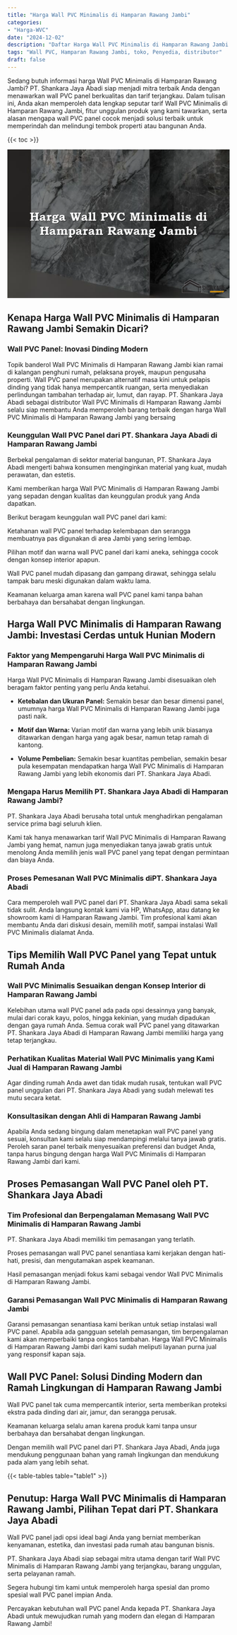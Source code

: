 ```yaml
---
title: "Harga Wall PVC Minimalis di Hamparan Rawang Jambi"
categories: 
- "Harga-WVC"
date: "2024-12-02"
description: "Daftar Harga Wall PVC Minimalis di Hamparan Rawang Jambi bagi rumah, perkantoran, serta toko. Produk berkualitas, variasi motif, warna modern, dengan jasa instalasi dikerjakan oleh tim profesional dan kepastian resmi!|Layanan penjualan Wall PVC Minimalis di Hamparan Rawang Jambi untuk kebutuhan tempat tinggal, office, atau gerai, dengan material unggulan dan instalasi oleh teknisi ahli serta jaminan resmi.|Solusi Wall PVC Minimalis di Hamparan Rawang Jambi yang terpercaya bagi hunian, kantor, serta toko, dengan produk berkualitas dan instalasi oleh tim ahli serta kepastian resmi.|Distribusi Wall PVC Minimalis di Hamparan Rawang Jambi untuk hunian, office, dan toko, beserta panel terbaik dan penempatan ditangani oleh teknisi profesional, disertai beserta kepastian resmi.}"
tags: "Wall PVC, Hamparan Rawang Jambi, toko, Penyedia, distributor"
draft: false
---
```


Sedang butuh informasi harga Wall PVC Minimalis di Hamparan Rawang Jambi? PT. Shankara Jaya Abadi siap menjadi mitra terbaik Anda dengan menawarkan wall PVC panel berkualitas dan tarif terjangkau. Dalam tulisan ini, Anda akan memperoleh data lengkap seputar tarif Wall PVC Minimalis di Hamparan Rawang Jambi, fitur unggulan produk yang kami tawarkan, serta alasan mengapa wall PVC panel cocok menjadi solusi terbaik untuk memperindah dan melindungi tembok properti atau bangunan Anda.

{{< toc >}}

![Harga Wall PVC Minimalis di Hamparan Rawang Jambi](/images/Harga-WVC/Harga-Wall-PVC-Minimalis-di-Hamparan-Rawang-Jambi.png)


## Kenapa Harga Wall PVC Minimalis di Hamparan Rawang Jambi Semakin Dicari?

### Wall PVC Panel: Inovasi Dinding Modern

Topik banderol Wall PVC Minimalis di Hamparan Rawang Jambi kian ramai di kalangan penghuni rumah, pelaksana proyek, maupun pengusaha properti. Wall PVC panel merupakan alternatif masa kini untuk pelapis dinding yang tidak hanya mempercantik ruangan, serta menyediakan perlindungan tambahan terhadap air, lumut, dan rayap. PT. Shankara Jaya Abadi sebagai distributor Wall PVC Minimalis di Hamparan Rawang Jambi selalu siap membantu Anda memperoleh barang terbaik dengan harga Wall PVC Minimalis di Hamparan Rawang Jambi yang bersaing

### Keunggulan Wall PVC Panel dari PT. Shankara Jaya Abadi di Hamparan Rawang Jambi

Berbekal pengalaman di sektor material bangunan, PT. Shankara Jaya Abadi mengerti bahwa konsumen menginginkan material yang kuat, mudah perawatan, dan estetis.

Kami memberikan harga Wall PVC Minimalis di Hamparan Rawang Jambi yang sepadan dengan kualitas dan keunggulan produk yang Anda dapatkan.

Berikut beragam keunggulan wall PVC panel dari kami:

Ketahanan wall PVC panel terhadap kelembapan dan serangga membuatnya pas digunakan di area Jambi yang sering lembap.

Pilihan motif dan warna wall PVC panel dari kami aneka, sehingga cocok dengan konsep interior apapun.

Wall PVC panel mudah dipasang dan gampang dirawat, sehingga selalu tampak baru meski digunakan dalam waktu lama.

Keamanan keluarga aman karena wall PVC panel kami tanpa bahan berbahaya dan bersahabat dengan lingkungan.

## Harga Wall PVC Minimalis di Hamparan Rawang Jambi: Investasi Cerdas untuk Hunian Modern

### Faktor yang Mempengaruhi Harga Wall PVC Minimalis di Hamparan Rawang Jambi

Harga Wall PVC Minimalis di Hamparan Rawang Jambi disesuaikan oleh beragam faktor penting yang perlu Anda ketahui.

- **Ketebalan dan Ukuran Panel:** Semakin besar dan besar dimensi panel, umumnya harga Wall PVC Minimalis di Hamparan Rawang Jambi juga pasti naik.

- **Motif dan Warna:** Varian motif dan warna yang lebih unik biasanya ditawarkan dengan harga yang agak besar, namun tetap ramah di kantong.

- **Volume Pembelian:** Semakin besar kuantitas pembelian, semakin besar pula kesempatan mendapatkan harga Wall PVC Minimalis di Hamparan Rawang Jambi yang lebih ekonomis dari PT. Shankara Jaya Abadi.

### Mengapa Harus Memilih PT. Shankara Jaya Abadi di Hamparan Rawang Jambi?

PT. Shankara Jaya Abadi berusaha total untuk menghadirkan pengalaman service prima bagi seluruh klien.

Kami tak hanya menawarkan tarif Wall PVC Minimalis di Hamparan Rawang Jambi yang hemat, namun juga menyediakan tanya jawab gratis untuk menolong Anda memilih jenis wall PVC panel yang tepat dengan permintaan dan biaya Anda.

### Proses Pemesanan Wall PVC Minimalis diPT. Shankara Jaya Abadi

Cara memperoleh wall PVC panel dari PT. Shankara Jaya Abadi sama sekali tidak sulit. Anda langsung kontak kami via HP, WhatsApp, atau datang ke showroom kami di Hamparan Rawang Jambi. Tim profesional kami akan membantu Anda dari diskusi desain, memilih motif, sampai instalasi Wall PVC Minimalis dialamat Anda.

## Tips Memilih Wall PVC Panel yang Tepat untuk Rumah Anda

### Wall PVC Minimalis Sesuaikan dengan Konsep Interior di Hamparan Rawang Jambi

Kelebihan utama wall PVC panel ada pada opsi desainnya yang banyak, mulai dari corak kayu, polos, hingga kekinian, yang mudah dipadukan dengan gaya rumah Anda. Semua corak wall PVC panel yang ditawarkan PT. Shankara Jaya Abadi di Hamparan Rawang Jambi memiliki harga yang tetap terjangkau.

### Perhatikan Kualitas Material Wall PVC Minimalis yang Kami Jual di Hamparan Rawang Jambi

Agar dinding rumah Anda awet dan tidak mudah rusak, tentukan wall PVC panel unggulan dari PT. Shankara Jaya Abadi yang sudah melewati tes mutu secara ketat.

### Konsultasikan dengan Ahli di Hamparan Rawang Jambi

Apabila Anda sedang bingung dalam menetapkan wall PVC panel yang sesuai, konsultan kami selalu siap mendampingi melalui tanya jawab gratis. Peroleh saran panel terbaik menyesuaikan preferensi dan budget Anda, tanpa harus bingung dengan harga Wall PVC Minimalis di Hamparan Rawang Jambi dari kami.

## Proses Pemasangan Wall PVC Panel oleh PT. Shankara Jaya Abadi

### Tim Profesional dan Berpengalaman Memasang Wall PVC Minimalis di Hamparan Rawang Jambi

PT. Shankara Jaya Abadi memiliki tim pemasangan yang terlatih.

Proses pemasangan wall PVC panel senantiasa kami kerjakan dengan hati-hati, presisi, dan mengutamakan aspek keamanan.

Hasil pemasangan menjadi fokus kami sebagai vendor Wall PVC Minimalis di Hamparan Rawang Jambi.

### Garansi Pemasangan Wall PVC Minimalis di Hamparan Rawang Jambi

Garansi pemasangan senantiasa kami berikan untuk setiap instalasi wall PVC panel. Apabila ada gangguan setelah pemasangan, tim berpengalaman kami akan memperbaiki tanpa ongkos tambahan. Harga Wall PVC Minimalis di Hamparan Rawang Jambi dari kami sudah meliputi layanan purna jual yang responsif kapan saja.

## Wall PVC Panel: Solusi Dinding Modern dan Ramah Lingkungan di Hamparan Rawang Jambi

Wall PVC panel tak cuma mempercantik interior, serta memberikan proteksi ekstra pada dinding dari air, jamur, dan serangga perusak.

Keamanan keluarga selalu aman karena produk kami tanpa unsur berbahaya dan bersahabat dengan lingkungan.

Dengan memilih wall PVC panel dari PT. Shankara Jaya Abadi, Anda juga mendukung penggunaan bahan yang ramah lingkungan dan mendukung pada alam yang lebih sehat.

{{< table-tables table="table1" >}}

## Penutup: Harga Wall PVC Minimalis di Hamparan Rawang Jambi, Pilihan Tepat dari PT. Shankara Jaya Abadi

Wall PVC panel jadi opsi ideal bagi Anda yang berniat memberikan kenyamanan, estetika, dan investasi pada rumah atau bangunan bisnis.

PT. Shankara Jaya Abadi siap sebagai mitra utama dengan tarif Wall PVC Minimalis di Hamparan Rawang Jambi yang terjangkau, barang unggulan, serta pelayanan ramah.

Segera hubungi tim kami untuk memperoleh harga spesial dan promo spesial wall PVC panel impian Anda.

Percayakan kebutuhan wall PVC panel Anda kepada PT. Shankara Jaya Abadi untuk mewujudkan rumah yang modern dan elegan di Hamparan Rawang Jambi!